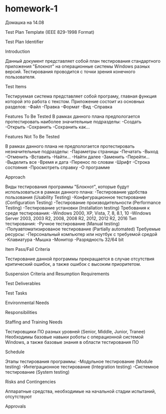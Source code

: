 # homework-1
Домашка на 14.08

Test Plan Template (IEEE 829-1998 Format) 
 
Test Plan Identifier 
 
Introduction 
 
Данный документ представляет собой план тестирования стандартного приложения "Блокнот" на операционные системы Windows разных версий. Тестирования проводится с точки зрения конечного пользователя.
 
Test Items 
 
Тестируемая система представляет собой програму, главная функция которой это работа с текстом. Приложение состоит из основных разделов:
-Файл
-Правка
-Формат
-Вид
-Справка
 
Features To Be Tested
В рамках данного плана предпологается протестировать наиболее значительные подразделы:
-Создать
-Открыть
-Сохранить
-Сохранить как...
 
Features Not To Be Tested
 
В рамках данного плана не предпологается протестировать незначительные подразделы:
-Параметры страницы
-Печатать
-Выход
-Отменить
-Вставить
-Найти...
-Найти далее
-Заменить
-Перейти...
-Выделить все
-Время и дата
-Перенос по словам
-Шрифт
-Строка состояния
-Просмотреть справку
-О программе

Approach 
 
Виды тестирования программы "Блокнот", которые будут использоваться в рамках данного плана:
-Тестирование удобства пользования (Usability Testing)
-Конфигурационное тестирование (Configuration Testing)
-Тестирование производительности (Performance Testing)
-Тестирование установки (Installation testing)
Требования к среде тестирования:
-Windows 2000, XP, Vista, 7, 8, 8.1, 10
-Windows Server 2003, 2003 R2, 2008, 2008 R2, 2012, 2012 R2, 2016
Тип тестирования:
-Ручное тестирование (Manual testing)
-Полуавтоматизированое тестирование (Partially automated)
Требуемые ресурсы:
-Персональный компьютер или ноутбук с требуемой средой
-Клавиатура
-Мышка
-Монитор
-Разрядность 32/64 bit
 
Item Pass/Fail Criteria 
 
Тестирование данной программы прекращается в случае отсутствия критический ошибок, а также ошибок с высоким приоритетом.
 
Suspension Criteria and Resumption Requirements  
 
Test Deliverables 
 
Test Tasks 
 
Environmental Needs 
  
Responsibilities 
 
Staffing and Training Needs 

Тестировщики ПО разных уровней (Senior, Middle, Junior, Tranee)
Необходимы базовые навыки роботы с операционной системой Windows, а также базовые знания в области тестирования ПО 
 
Schedule 
 
Этапы тестирования программы:
-Модульное тестирование (Module testing)
-Интеграционное тестирование (Integration testing)
-Системное тестирование (System testing)

Risks and Contingencies 

Аппаратные средства, необходимые на начальной стадии испытаний, отсутствуют 

Approvals 
 
